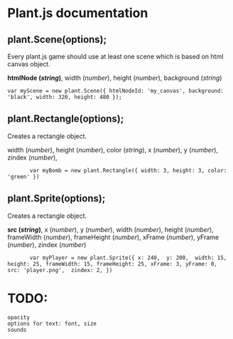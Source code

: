 # Plant.js documentation #

## plant.Scene(options); ##

Every plant.js game should use at least one scene which is based on html canvas object.


**htmlNode (*string*)**, width (*number*), height (*number*), background (*string*)


`var myScene = new plant.Scene({
     htmlNodeId: 'my_canvas',
     background: 'black',
     width: 320,
     height: 480
});
`

## plant.Rectangle(options); ##

Creates a rectangle object.

width (*number*), height (*number*), color (*string*), x (*number*), y (*number*), zindex (*number*),


`        var myBomb = new plant.Rectangle({
            width: 3,
            height: 3,
            color: 'green'
        })
`

## plant.Sprite(options); ##

Creates a rectangle object.

**src (*string*)**, x (*number*), у (*number*), width (*number*), height (*number*), frameWidth (*number*), frameHeight (*number*), xFrame (*number*), yFrame (*number*), zindex (*number*)


`        var myPlayer = new plant.Sprite({
            x: 240, 
            y: 200, 
            width: 15,
            height: 25,
            frameWidth: 15,
            frameHeight: 25,
            xFrame: 3,
            yFrame: 0,
            src: 'player.png', 
            zindex: 2,
        })
`


# TODO: #
	opacity
    options for text: font, size
    sounds


